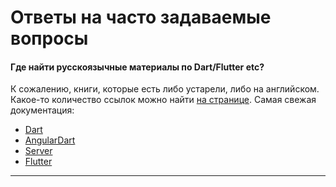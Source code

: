 # Ответы на часто задаваемые вопросы

#### Где найти русскоязычные материалы по Dart/Flutter etc?
К сожалению, книги, которые есть либо устарели, либо на английском. Какое-то количество ссылок можно найти [на странице](ru_resources.md). Самая свежая документация:
- [Dart](https://www.dartlang.org/)
- [AngularDart](https://webdev.dartlang.org/)
- [Server](https://www.dartlang.org/dart-vm)
- [Flutter](https://flutter.io/)
---
